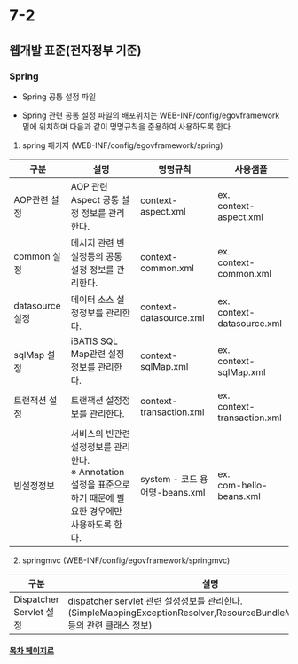 # 7-2

## 웹개발 표준(전자정부 기준)

### Spring

- Spring 공통 설정 파일
 + Spring 관련 공통 설정 파일의 배포위치는  WEB-INF/config/egovframework 밑에 위치하며 다음과 같이 명명규칙을 준용하여 사용하도록 한다.
  1. spring 패키지 (WEB-INF/config/egovframework/spring)
   
   구분| 설명| 명명규칙| 사용샘플
   ---|---|---|---
   AOP관련 설정|AOP 관련 Aspect 공통 설정 정보를 관리한다.|context-aspect.xml|ex. <br> context-aspect.xml
   common 설정|메시지 관련 빈설정등의 공통 설정 정보를 관리한다.|context-common.xml|ex. <br> context-common.xml
   datasource 설정|데이터 소스 설정정보를 관리한다.|context-datasource.xml|ex. <br> context-datasource.xml
   sqlMap 설정|iBATIS SQL Map관련 설정정보를 관리한다.|context-sqlMap.xml|ex. <br> context-sqlMap.xml
   트랜잭션 설정| 트랜잭션 설정정보를 관리한다.|context-transaction.xml|ex. <br> context-transaction.xml
   빈설정정보|서비스의 빈관련 설정정보를 관리한다.<br>※ Annotation 설정을 표준으로 하기 때문에 필요한 경우에만 사용하도록 한다.|system - 코드 용어명-beans.xml| ex. <br> com-hello-beans.xml
   
  2. springmvc (WEB-INF/config/egovframework/springmvc) 
  
  구분 |설명 |명명규칙 |사용샘플
  --|--|--|--
Dispatcher Servlet 설정|dispatcher servlet 관련 설정정보를 관리한다. <br> (SimpleMappingExceptionResolver,ResourceBundleMessageSource 등의 관련 클래스 정보)|ispatcher-servlet.xml|ex. dispatcher-servlet.xml

  
#### [목차 페이지로](./00index.md)
